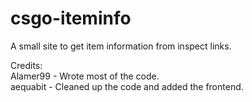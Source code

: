 # csgo-iteminfo
A small site to get item information from inspect links.

Credits:  
  Alamer99 - Wrote most of the code.  
  aequabit - Cleaned up the code and added the frontend.
